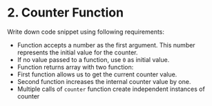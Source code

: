 # 2. Counter Function

Write down code snippet using following requirements:

- Function accepts a number as the first argument. This number represents the
initial value for the counter.
- If no value passed to a function, use `0` as initial value.
- Function returns array with two function:
- First function allows us to get the current counter value.
- Second function increases the internal counter value by one.
- Multiple calls of `counter` function create independent instances of counter
